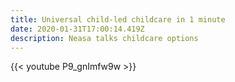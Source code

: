 ```yaml
---
title: Universal child-led childcare in 1 minute
date: 2020-01-31T17:00:14.419Z
description: Neasa talks childcare options
---
```

{{< youtube P9_gnImfw9w >}}

